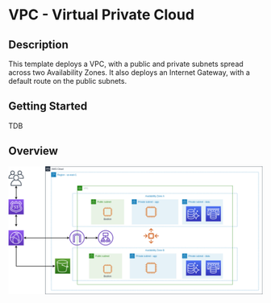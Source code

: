 # VPC - Virtual Private Cloud

## Description
This template deploys a VPC, with a public and private subnets spread across two Availability Zones. It also deploys an Internet Gateway, with a default route on the public subnets.

## Getting Started
TDB

## Overview

![](vpc.png)




